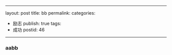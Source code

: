 --------
layout: post
title: bb
permalink:
categories:
- 励志
publish: true
tags:
- 成功
postid: 46
--------

### aabb